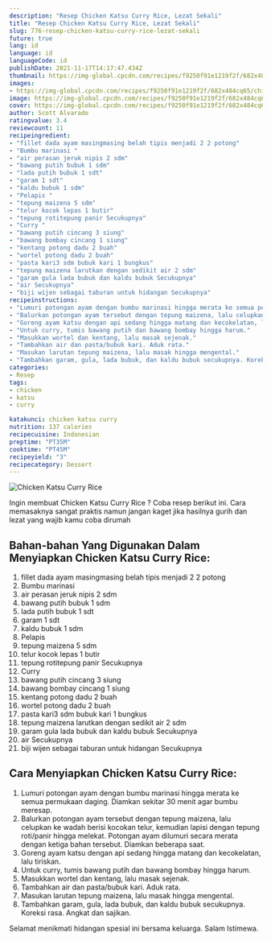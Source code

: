 ```yaml
---
description: "Resep Chicken Katsu Curry Rice, Lezat Sekali"
title: "Resep Chicken Katsu Curry Rice, Lezat Sekali"
slug: 776-resep-chicken-katsu-curry-rice-lezat-sekali
future: true
lang: id
language: id
languageCode: id
publishDate: 2021-11-17T14:17:47.434Z 
thumbnail: https://img-global.cpcdn.com/recipes/f9250f91e1219f2f/682x484cq65/chicken-katsu-curry-rice-foto-resep-utama.png
images:
- https://img-global.cpcdn.com/recipes/f9250f91e1219f2f/682x484cq65/chicken-katsu-curry-rice-foto-resep-utama.png
image: https://img-global.cpcdn.com/recipes/f9250f91e1219f2f/682x484cq65/chicken-katsu-curry-rice-foto-resep-utama.png
cover: https://img-global.cpcdn.com/recipes/f9250f91e1219f2f/682x484cq65/chicken-katsu-curry-rice-foto-resep-utama.png
author: Scott Alvarado
ratingvalue: 3.4
reviewcount: 11
recipeingredient:
- "fillet dada ayam masingmasing belah tipis menjadi 2 2 potong"
- "Bumbu marinasi "
- "air perasan jeruk nipis 2 sdm"
- "bawang putih bubuk 1 sdm"
- "lada putih bubuk 1 sdt"
- "garam 1 sdt"
- "kaldu bubuk 1 sdm"
- "Pelapis "
- "tepung maizena 5 sdm"
- "telur kocok lepas 1 butir"
- "tepung rotitepung panir Secukupnya"
- "Curry "
- "bawang putih cincang 3 siung"
- "bawang bombay cincang 1 siung"
- "kentang potong dadu 2 buah"
- "wortel potong dadu 2 buah"
- "pasta kari3 sdm bubuk kari 1 bungkus"
- "tepung maizena larutkan dengan sedikit air 2 sdm"
- "garam gula lada bubuk dan kaldu bubuk Secukupnya"
- "air Secukupnya"
- "biji wijen sebagai taburan untuk hidangan Secukupnya"
recipeinstructions:
- "Lumuri potongan ayam dengan bumbu marinasi hingga merata ke semua permukaan daging. Diamkan sekitar 30 menit agar bumbu meresap."
- "Balurkan potongan ayam tersebut dengan tepung maizena, lalu celupkan ke wadah berisi kocokan telur, kemudian lapisi dengan tepung roti/panir hingga melekat. Potongan ayam dilumuri secara merata dengan ketiga bahan tersebut. Diamkan beberapa saat."
- "Goreng ayam katsu dengan api sedang hingga matang dan kecokelatan, lalu tiriskan."
- "Untuk curry, tumis bawang putih dan bawang bombay hingga harum."
- "Masukkan wortel dan kentang, lalu masak sejenak."
- "Tambahkan air dan pasta/bubuk kari. Aduk rata."
- "Masukan larutan tepung maizena, lalu masak hingga mengental."
- "Tambahkan garam, gula, lada bubuk, dan kaldu bubuk secukupnya. Koreksi rasa. Angkat dan sajikan."
categories:
- Resep
tags:
- chicken
- katsu
- curry

katakunci: chicken katsu curry 
nutrition: 137 calories
recipecuisine: Indonesian
preptime: "PT35M"
cooktime: "PT45M"
recipeyield: "3"
recipecategory: Dessert
---
```



![Chicken Katsu Curry Rice](https://img-global.cpcdn.com/recipes/f9250f91e1219f2f/682x484cq65/chicken-katsu-curry-rice-foto-resep-utama.png)

Ingin membuat Chicken Katsu Curry Rice ? Coba resep berikut ini. Cara memasaknya sangat praktis namun jangan kaget jika hasilnya gurih dan lezat yang wajib kamu coba dirumah

<!--inarticleads1-->

## Bahan-bahan Yang Digunakan Dalam Menyiapkan Chicken Katsu Curry Rice:

1. fillet dada ayam masingmasing belah tipis menjadi 2 2 potong
1. Bumbu marinasi 
1. air perasan jeruk nipis 2 sdm
1. bawang putih bubuk 1 sdm
1. lada putih bubuk 1 sdt
1. garam 1 sdt
1. kaldu bubuk 1 sdm
1. Pelapis 
1. tepung maizena 5 sdm
1. telur kocok lepas 1 butir
1. tepung rotitepung panir Secukupnya
1. Curry 
1. bawang putih cincang 3 siung
1. bawang bombay cincang 1 siung
1. kentang potong dadu 2 buah
1. wortel potong dadu 2 buah
1. pasta kari3 sdm bubuk kari 1 bungkus
1. tepung maizena larutkan dengan sedikit air 2 sdm
1. garam gula lada bubuk dan kaldu bubuk Secukupnya
1. air Secukupnya
1. biji wijen sebagai taburan untuk hidangan Secukupnya



<!--inarticleads2-->

## Cara Menyiapkan Chicken Katsu Curry Rice:

1. Lumuri potongan ayam dengan bumbu marinasi hingga merata ke semua permukaan daging. Diamkan sekitar 30 menit agar bumbu meresap.
1. Balurkan potongan ayam tersebut dengan tepung maizena, lalu celupkan ke wadah berisi kocokan telur, kemudian lapisi dengan tepung roti/panir hingga melekat. Potongan ayam dilumuri secara merata dengan ketiga bahan tersebut. Diamkan beberapa saat.
1. Goreng ayam katsu dengan api sedang hingga matang dan kecokelatan, lalu tiriskan.
1. Untuk curry, tumis bawang putih dan bawang bombay hingga harum.
1. Masukkan wortel dan kentang, lalu masak sejenak.
1. Tambahkan air dan pasta/bubuk kari. Aduk rata.
1. Masukan larutan tepung maizena, lalu masak hingga mengental.
1. Tambahkan garam, gula, lada bubuk, dan kaldu bubuk secukupnya. Koreksi rasa. Angkat dan sajikan.




Selamat menikmati hidangan spesial ini bersama keluarga. Salam Istimewa.
